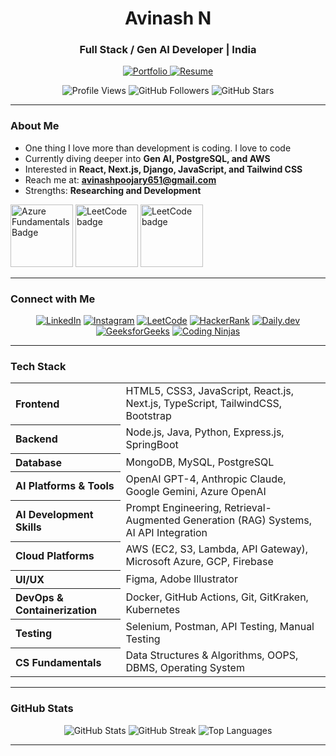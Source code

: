 <h1 align="center">Avinash N</h1>
<h3 align="center">Full Stack / Gen AI Developer | India</h3>

<p align="center">
  <a href="https://porfolioavi.web.app/" target="_blank">
    <img src="https://img.shields.io/badge/Portfolio-View-blue?style=flat-square" alt="Portfolio" />
  </a>
  <a href="https://drive.google.com/file/d/1wrNQE9o9gK5Uu3M-rBtlT_6wlUsMfUgP/view?usp=drive_link" target="_blank">
    <img src="https://img.shields.io/badge/Resume-Download-green?style=flat-square" alt="Resume" />
  </a>
</p>

<p align="center">
  <img src="https://komarev.com/ghpvc/?username=avi9611&label=Profile%20views&color=0e75b6&style=flat" alt="Profile Views" />
  <img src="https://img.shields.io/github/followers/avi9611?label=Followers&style=social" alt="GitHub Followers" />
  <img src="https://img.shields.io/github/stars/avi9611?label=Stars&style=social" alt="GitHub Stars" />
</p>

---

###  About Me

-  One thing I love more than development is coding. I love to code
-  Currently diving deeper into **Gen AI, PostgreSQL, and AWS**
-  Interested in **React, Next.js, Django, JavaScript, and Tailwind CSS**
-  Reach me at: **avinashpoojary651@gmail.com**
-  Strengths: **Researching and Development**

<p>
  <img src="https://images.credly.com/size/340x340/images/be8fcaeb-c769-4858-b567-ffaaa73ce8cf/image.png" width="100" alt="Azure Fundamentals Badge" />
  <img src="https://assets.leetcode.com/static_assets/others/200.gif" width="100" alt="LeetCode badge" />
  <img src="https://assets.leetcode.com/static_assets/others/2025.gif" width="100" alt="LeetCode badge" />
</p>


---

###  Connect with Me
<p align="center">
  <a href="https://linkedin.com/in/avinash-n-a99387286" target="_blank"><img src="https://img.shields.io/badge/LinkedIn-Connect-blue?style=flat-square&logo=linkedin" alt="LinkedIn" /></a>
  <a href="https://instagram.com/_a_viii" target="_blank"><img src="https://img.shields.io/badge/Instagram-Follow-critical?style=flat-square&logo=instagram" alt="Instagram" /></a>
  <a href="https://leetcode.com/u/avinash516/" target="_blank"><img src="https://img.shields.io/badge/LeetCode-Profile-orange?style=flat-square&logo=leetcode" alt="LeetCode" /></a>
  <a href="https://www.hackerrank.com/profile/avinashpoojary61" target="_blank"><img src="https://img.shields.io/badge/HackerRank-Profile-success?style=flat-square&logo=hackerrank" alt="HackerRank" /></a>
  <a href="https://app.daily.dev/avinashn" target="_blank"><img src="https://img.shields.io/badge/Daily.dev-Blog-black?style=flat-square&logo=daily.dev" alt="Daily.dev" /></a>
  <a href="https://www.geeksforgeeks.org/user/avinashpomzls/" target="_blank"><img src="https://img.shields.io/badge/GeeksforGeeks-Profile-006400?style=flat-square&logo=geeksforgeeks" alt="GeeksforGeeks" /></a>
  <a href="https://www.naukri.com/code360/profile/0fcf1d40-5584-43b3-99a4-68868ec8c89e" target="_blank"><img src="https://img.shields.io/badge/Coding Ninjas-Profile-FF5722?style=flat-square" alt="Coding Ninjas" /></a>
</p>

---

###  Tech Stack  

<div align="center">  
<table>  
<tr>  
  <th align="left">Frontend</th>  
  <td>HTML5, CSS3, JavaScript, React.js, Next.js, TypeScript, TailwindCSS, Bootstrap</td>  
</tr>  
<tr>  
  <th align="left">Backend</th>  
  <td>Node.js, Java, Python, Express.js, SpringBoot</td>  
</tr>  
<tr>  
  <th align="left">Database</th>  
  <td>MongoDB, MySQL, PostgreSQL</td>  
</tr>  
<tr>  
  <th align="left">AI Platforms & Tools</th>  
  <td>OpenAI GPT-4, Anthropic Claude, Google Gemini, Azure OpenAI</td>  
</tr>  
<tr>  
  <th align="left">AI Development Skills</th>  
  <td>Prompt Engineering, Retrieval-Augmented Generation (RAG) Systems, AI API Integration</td>  
</tr>  
<tr>  
  <th align="left">Cloud Platforms</th>  
  <td>AWS (EC2, S3, Lambda, API Gateway), Microsoft Azure, GCP, Firebase</td>  
</tr>  
<tr>  
  <th align="left">UI/UX</th>  
  <td>Figma, Adobe Illustrator</td>  
</tr>  
<tr>  
  <th align="left">DevOps & Containerization</th>  
  <td>Docker, GitHub Actions, Git, GitKraken, Kubernetes</td>  
</tr>  
<tr>  
  <th align="left">Testing</th>  
  <td>Selenium, Postman, API Testing, Manual Testing</td>  
</tr>  
<tr>  
  <th align="left">CS Fundamentals</th>  
  <td>Data Structures & Algorithms, OOPS, DBMS, Operating System</td>  
</tr>  
</table>  
</div>  

---

###  GitHub Stats
<div align="center">
  <img src="https://github-readme-stats.vercel.app/api?username=avi9611&show_icons=true&theme=tokyonight" alt="GitHub Stats" />
  <img src="https://github-readme-streak-stats.herokuapp.com?user=avi9611&theme=tokyonight" alt="GitHub Streak" />
  <img src="https://github-readme-stats.vercel.app/api/top-langs/?username=avi9611&layout=compact&theme=tokyonight" alt="Top Languages" />
</div>

---
